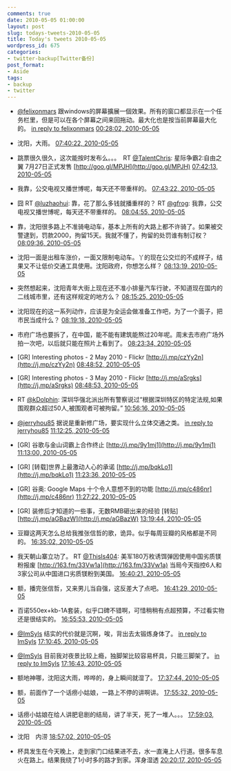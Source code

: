 ```yaml
---
comments: true
date: 2010-05-05 01:00:00
layout: post
slug: todays-tweets-2010-05-05
title: Today's tweets 2010-05-05
wordpress_id: 675
categories:
- twitter-backup[Twitter备份]
post_format:
- Aside
tags:
- backup
- twitter
---
```





  * [@felixonmars](http://twitter.com/felixonmars) 跟windows的屏幕擴展一個效果。所有的窗口都显示在一个任务栏里，但是可以在各个屏幕之间来回拖动。最大化也是按当前屏幕最大化的。 [in reply to felixonmars](http://twitter.com/felixonmars/statuses/13361848346) [00:28:02, 2010-05-05](http://twitter.com/gfrog/statuses/13372504325)





  * 沈阳，大雨。 [07:40:22, 2010-05-05](http://twitter.com/gfrog/statuses/13391321575)





  * 跳票很久很久，这次能按时发布么。。。　RT [@TalentChris](http://twitter.com/TalentChris): 星际争霸2:自由之翼 7月27日正式发售 [http://goo.gl/MPJH](http://goo.gl/MPJH) [07:42:13, 2010-05-05](http://twitter.com/gfrog/statuses/13391408025)





  * 我靠，公交电视又播世博呢，每天还不带重样的。 [07:43:22, 2010-05-05](http://twitter.com/gfrog/statuses/13391461902)





  * 囧  RT [@luzhaohui](http://twitter.com/luzhaohui): 靠，花了那么多钱就播重样的？ RT [@gfrog](http://twitter.com/gfrog): 我靠，公交电视又播世博呢，每天还不带重样的。 [08:04:55, 2010-05-05](http://twitter.com/gfrog/statuses/13392496114)





  * 靠，沈阳很多路上不准骑电动车，基本上所有的大路上都不许骑了。如果被交警逮到，罚款2000，拘留15天。我就不懂了，拘留的处罚谁有制订权？ [08:09:36, 2010-05-05](http://twitter.com/gfrog/statuses/13392726110)





  * 沈阳一面是出租车涨价，一面又限制电动车。丫的现在公交烂的不成样子，结果又不让低价交通工具使用。沈阳政府，你想怎么样？ [08:13:19, 2010-05-05](http://twitter.com/gfrog/statuses/13392904323)





  * 突然想起来，沈阳青年大街上现在还不准小排量汽车行驶，不知道现在国内的二线城市里，还有这样规定的地方么？ [08:15:25, 2010-05-05](http://twitter.com/gfrog/statuses/13393008812)





  * 沈阳现在的这一系列动作，应该是为全运会做准备工作吧，为了一个面子，把市民当成什么？ [08:19:18, 2010-05-05](http://twitter.com/gfrog/statuses/13393200054)





  * 市府广场也要拆了，在中国，能不能有建筑能熬过20年呢。周末去市府广场外拍一次吧，以后就只能在照片上看到了。 [08:23:34, 2010-05-05](http://twitter.com/gfrog/statuses/13393415594)





  * [GR] Interesting photos -  2 May 2010 - Flickr [http://j.mp/czYy2n](http://j.mp/czYy2n) [08:48:52, 2010-05-05](http://twitter.com/gfrog/statuses/13394736917)





  * [GR] Interesting photos -  3 May 2010 - Flickr [http://j.mp/aSrgks](http://j.mp/aSrgks) [08:48:53, 2010-05-05](http://twitter.com/gfrog/statuses/13394737832)





  * RT [@kDolphin](http://twitter.com/kDolphin): 深圳华强北派出所有警察说过“根据深圳特区的特定法规,如果围观群众超过50人,被围观者可被拘留。” [10:56:16, 2010-05-05](http://twitter.com/gfrog/statuses/13401626707)





  * [@jerryhou85](http://twitter.com/jerryhou85) 据说是重新修广场，要实现什么立体交通之类。 [in reply to jerryhou85](http://twitter.com/jerryhou85/statuses/13398620466) [11:12:25, 2010-05-05](http://twitter.com/gfrog/statuses/13402472803)





  * [GR] 谷歌与金山词霸上合作终止 [http://j.mp/9y1mj1](http://j.mp/9y1mj1) [11:13:00, 2010-05-05](http://twitter.com/gfrog/statuses/13402502362)





  * [GR] [转载]世界上最激动人心的承诺 [http://j.mp/bqkLo1](http://j.mp/bqkLo1) [11:23:36, 2010-05-05](http://twitter.com/gfrog/statuses/13403047268)





  * [GR] 谷奥: Google Maps 十个令人意想不到的功能 [http://j.mp/c486nr](http://j.mp/c486nr) [11:27:22, 2010-05-05](http://twitter.com/gfrog/statuses/13403238229)





  * [GR] 装修后才知道的一些事，无数RMB砸出来的经验 [转贴] [http://j.mp/aGBazW](http://j.mp/aGBazW) [13:19:44, 2010-05-05](http://twitter.com/gfrog/statuses/13408361396)





  * 豆瓣这两天怎么总给我推张信哲的歌，诡异。似乎每周豆瓣的风格都是不同的。 [16:35:02, 2010-05-05](http://twitter.com/gfrog/statuses/13415043282)





  * 我天朝山寨立功了。 RT [@ThisIs404](http://twitter.com/ThisIs404): 美军180万枚诱饵弹因使用中国劣质镁粉报废 [http://163.fm/33Vw1a](http://163.fm/33Vw1a) 当局今天指控6人和3家公司从中国进口劣质镁粉到美国。 [16:40:21, 2010-05-05](http://twitter.com/gfrog/statuses/13415203264)





  * 额，播完张信哲，又来男儿当自强，这反差大了点吧。 [16:41:29, 2010-05-05](http://twitter.com/gfrog/statuses/13415238533)





  * 百诺550ex+kb-1A套装，似乎口碑不错啊，可惜稍稍有点超预算，不过看实物还是很结实的。 [16:55:53, 2010-05-05](http://twitter.com/gfrog/statuses/13415678460)





  * [@ImSyls](http://twitter.com/ImSyls) 结实的代价就是沉啊，唉，背出去太锻炼身体了。 [in reply to ImSyls](http://twitter.com/ImSyls/statuses/13415754775) [17:10:45, 2010-05-05](http://twitter.com/gfrog/statuses/13416154913)





  * [@ImSyls](http://twitter.com/ImSyls) 目前我对夜景比较上瘾，独脚架比较容易杯具，只能三脚架了。 [in reply to ImSyls](http://twitter.com/ImSyls/statuses/13416282598) [17:16:43, 2010-05-05](http://twitter.com/gfrog/statuses/13416339366)





  * 额地神哪，沈阳这大雨，哗哗的，身上瞬间就湿了。 [17:37:44, 2010-05-05](http://twitter.com/gfrog/statuses/13417002817)





  * 额，前面作了一个话痨小姑娘，一路上不停的讲啊讲。 [17:55:32, 2010-05-05](http://twitter.com/gfrog/statuses/13417545354)





  * 话痨小姑娘在给人讲肥皂剧的结局，讲了半天，死了一堆人。。。 [17:59:03, 2010-05-05](http://twitter.com/gfrog/statuses/13417648906)





  * 沈阳　内涝 [18:57:02, 2010-05-05](http://twitter.com/gfrog/statuses/13419588873)





  * 杯具发生在今天晚上，走到家门口结果进不去，水一直淹上人行道。很多车息火在路上。结果我绕了1小时多的路才到家。浑身湿透 [20:20:17, 2010-05-05](http://twitter.com/gfrog/statuses/13422996634)




